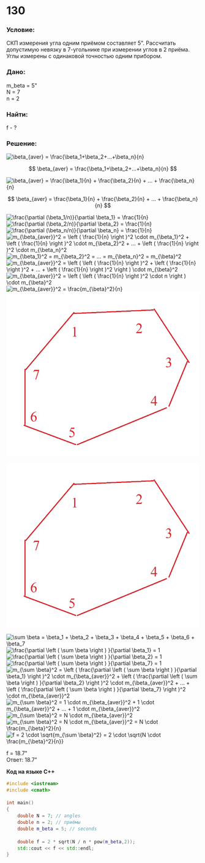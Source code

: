 # 130

### Условие:
СКП измерения угла одним приёмом составляет 5". 
Рассчитать допустимую невязку в 7-угольнике при измерении углов в 2 приёма.
Углы измерены с одинаковой точностью одним прибором. 

### Дано:  
m_beta = 5"  
N = 7  
n = 2  

### Найти:
f - ?

### Решение:
<img src="https://latex.codecogs.com/gif.latex?\beta_{aver}&space;=&space;\frac{\beta_1&plus;\beta_2&plus;...&plus;\beta_n}{n}" title="\beta_{aver} = \frac{\beta_1+\beta_2+...+\beta_n}{n}" />

$$
\beta_{aver} = \frac{\beta_1+\beta_2+...+\beta_n}{n}
$$

<img src="https://latex.codecogs.com/gif.latex?\beta_{aver}&space;=&space;\frac{\beta_1}{n}&space;&plus;&space;\frac{\beta_2}{n}&space;&plus;&space;...&space;&plus;&space;\frac{\beta_n}{n}" title="\beta_{aver} = \frac{\beta_1}{n} + \frac{\beta_2}{n} + ... + \frac{\beta_n}{n}" />

$$
\beta_{aver} = \frac{\beta_1}{n} + \frac{\beta_2}{n} + ... + \frac{\beta_n}{n}
$$

<img src="https://latex.codecogs.com/gif.latex?\frac{\partial&space;(\beta_1/n)}{\partial&space;\beta_1}&space;=&space;\frac{1}{n}" title="\frac{\partial (\beta_1/n)}{\partial \beta_1} = \frac{1}{n}" />

<img src="https://latex.codecogs.com/gif.latex?\frac{\partial&space;(\beta_2/n)}{\partial&space;\beta_2}&space;=&space;\frac{1}{n}" title="\frac{\partial (\beta_2/n)}{\partial \beta_2} = \frac{1}{n}" />

<img src="https://latex.codecogs.com/gif.latex?\frac{\partial&space;(\beta_n/n)}{\partial&space;\beta_n}&space;=&space;\frac{1}{n}" title="\frac{\partial (\beta_n/n)}{\partial \beta_n} = \frac{1}{n}" />

<img src="https://latex.codecogs.com/gif.latex?m_{\beta_{aver}}^2&space;=&space;\left&space;(&space;\frac{1}{n}&space;\right&space;)^2&space;\cdot&space;m_{\beta_1}^2&space;&plus;&space;\left&space;(&space;\frac{1}{n}&space;\right&space;)^2&space;\cdot&space;m_{\beta_2}^2&space;&plus;&space;...&space;&plus;&space;\left&space;(&space;\frac{1}{n}&space;\right&space;)^2&space;\cdot&space;m_{\beta_n}^2" title="m_{\beta_{aver}}^2 = \left ( \frac{1}{n} \right )^2 \cdot m_{\beta_1}^2 + \left ( \frac{1}{n} \right )^2 \cdot m_{\beta_2}^2 + ... + \left ( \frac{1}{n} \right )^2 \cdot m_{\beta_n}^2" />

<img src="https://latex.codecogs.com/gif.latex?m_{\beta_1}^2&space;=&space;m_{\beta_2}^2&space;=&space;...&space;=&space;m_{\beta_n}^2&space;=&space;m_{\beta}^2" title="m_{\beta_1}^2 = m_{\beta_2}^2 = ... = m_{\beta_n}^2 = m_{\beta}^2" />

<img src="https://latex.codecogs.com/gif.latex?m_{\beta_{aver}}^2&space;=&space;\left&space;(&space;\left&space;(&space;\frac{1}{n}&space;\right&space;)^2&space;&plus;&space;\left&space;(&space;\frac{1}{n}&space;\right&space;)^2&space;&plus;&space;...&space;&plus;&space;\left&space;(&space;\frac{1}{n}&space;\right&space;)^2&space;\right&space;)&space;\cdot&space;m_{\beta}^2" title="m_{\beta_{aver}}^2 = \left ( \left ( \frac{1}{n} \right )^2 + \left ( \frac{1}{n} \right )^2 + ... + \left ( \frac{1}{n} \right )^2 \right ) \cdot m_{\beta}^2" />

<img src="https://latex.codecogs.com/gif.latex?m_{\beta_{aver}}^2&space;=&space;\left&space;(&space;\left&space;(&space;\frac{1}{n}&space;\right&space;)^2&space;\cdot&space;n&space;\right&space;)&space;\cdot&space;m_{\beta}^2" title="m_{\beta_{aver}}^2 = \left ( \left ( \frac{1}{n} \right )^2 \cdot n \right ) \cdot m_{\beta}^2" />

<img src="https://latex.codecogs.com/gif.latex?m_{\beta_{aver}}^2&space;=&space;\frac{m_{\beta}^2}{n}" title="m_{\beta_{aver}}^2 = \frac{m_{\beta}^2}{n}" />

<img src="./images/130.jpg">

![](img\130.jpg)

<img src="https://latex.codecogs.com/gif.latex?\sum&space;\beta&space;=&space;\beta_1&space;&plus;&space;\beta_2&space;&plus;&space;\beta_3&space;&plus;&space;\beta_4&space;&plus;&space;\beta_5&space;&plus;&space;\beta_6&space;&plus;&space;\beta_7" title="\sum \beta = \beta_1 + \beta_2 + \beta_3 + \beta_4 + \beta_5 + \beta_6 + \beta_7" />

<img src="https://latex.codecogs.com/gif.latex?\frac{\partial&space;\left&space;(&space;\sum&space;\beta&space;\right&space;)&space;}{\partial&space;\beta_1}&space;=&space;1" title="\frac{\partial \left ( \sum \beta \right ) }{\partial \beta_1} = 1" />

<img src="https://latex.codecogs.com/gif.latex?\frac{\partial&space;\left&space;(&space;\sum&space;\beta&space;\right&space;)&space;}{\partial&space;\beta_2}&space;=&space;1" title="\frac{\partial \left ( \sum \beta \right ) }{\partial \beta_2} = 1" />

<img src="https://latex.codecogs.com/gif.latex?\frac{\partial&space;\left&space;(&space;\sum&space;\beta&space;\right&space;)&space;}{\partial&space;\beta_7}&space;=&space;1" title="\frac{\partial \left ( \sum \beta \right ) }{\partial \beta_7} = 1" />

<img src="https://latex.codecogs.com/gif.latex?m_{\sum&space;\beta}^2&space;=&space;\left&space;(&space;\frac{\partial&space;\left&space;(&space;\sum&space;\beta&space;\right&space;)&space;}{\partial&space;\beta_1}&space;\right&space;)^2&space;\cdot&space;m_{\beta_{aver}}^2&space;&plus;&space;\left&space;(&space;\frac{\partial&space;\left&space;(&space;\sum&space;\beta&space;\right&space;)&space;}{\partial&space;\beta_2}&space;\right&space;)^2&space;\cdot&space;m_{\beta_{aver}}^2&space;&plus;&space;...&space;&plus;&space;\left&space;(&space;\frac{\partial&space;\left&space;(&space;\sum&space;\beta&space;\right&space;)&space;}{\partial&space;\beta_7}&space;\right&space;)^2&space;\cdot&space;m_{\beta_{aver}}^2" title="m_{\sum \beta}^2 = \left ( \frac{\partial \left ( \sum \beta \right ) }{\partial \beta_1} \right )^2 \cdot m_{\beta_{aver}}^2 + \left ( \frac{\partial \left ( \sum \beta \right ) }{\partial \beta_2} \right )^2 \cdot m_{\beta_{aver}}^2 + ... + \left ( \frac{\partial \left ( \sum \beta \right ) }{\partial \beta_7} \right )^2 \cdot m_{\beta_{aver}}^2" />

<img src="https://latex.codecogs.com/gif.latex?m_{\sum&space;\beta}^2&space;=&space;1&space;\cdot&space;m_{\beta_{aver}}^2&space;&plus;&space;1&space;\cdot&space;m_{\beta_{aver}}^2&space;&plus;&space;...&space;&plus;&space;1&space;\cdot&space;m_{\beta_{aver}}^2" title="m_{\sum \beta}^2 = 1 \cdot m_{\beta_{aver}}^2 + 1 \cdot m_{\beta_{aver}}^2 + ... + 1 \cdot m_{\beta_{aver}}^2" />

<img src="https://latex.codecogs.com/gif.latex?m_{\sum&space;\beta}^2&space;=&space;N&space;\cdot&space;m_{\beta_{aver}}^2" title="m_{\sum \beta}^2 = N \cdot m_{\beta_{aver}}^2" />

<img src="https://latex.codecogs.com/gif.latex?m_{\sum&space;\beta}^2&space;=&space;N&space;\cdot&space;m_{\beta_{aver}}^2&space;=&space;N&space;\cdot&space;\frac{m_{\beta}^2}{n}" title="m_{\sum \beta}^2 = N \cdot m_{\beta_{aver}}^2 = N \cdot \frac{m_{\beta}^2}{n}" />

<img src="https://latex.codecogs.com/gif.latex?f&space;=&space;2&space;\cdot&space;\sqrt{m_{\sum&space;\beta}^2}&space;=&space;2&space;\cdot&space;\sqrt{N&space;\cdot&space;\frac{m_{\beta}^2}{n}}" title="f = 2 \cdot \sqrt{m_{\sum \beta}^2} = 2 \cdot \sqrt{N \cdot \frac{m_{\beta}^2}{n}}" />

f = 18.7"  
Ответ: 18.7"

**Код на языке С++**  
```c++
#include <iostream>
#include <cmath>

int main()
{
    double N = 7; // angles
    double n = 2; // приёмы
    double m_beta = 5; // seconds

    double f = 2 * sqrt(N / n * pow(m_beta,2));
    std::cout << f << std::endl;   
}
```


